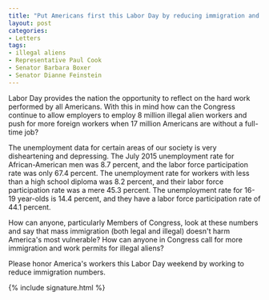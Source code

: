 ```yaml
---
title: "Put Americans first this Labor Day by reducing immigration and ending illegal-alien hiring"
layout: post
categories:
- Letters
tags:
- illegal aliens
- Representative Paul Cook
- Senator Barbara Boxer
- Senator Dianne Feinstein
---
```


Labor Day provides the nation the opportunity to reflect on the hard work performed by all Americans. With this in mind how can the Congress continue to allow employers to employ 8 million illegal alien workers and push for more foreign workers when 17 million Americans are without a full-time job?

The unemployment data for certain areas of our society is very disheartening and depressing. The July 2015 unemployment rate for African-American men was 8.7 percent, and the labor force participation rate was only 67.4 percent. The unemployment rate for workers with less than a high school diploma was 8.2 percent, and their labor force participation rate was a mere 45.3 percent. The unemployment rate for 16-19 year-olds is 14.4 percent, and they have a labor force participation rate of 44.1 percent.

How can anyone, particularly Members of Congress, look at these numbers and say that mass immigration (both legal and illegal) doesn't harm America's most vulnerable? How can anyone in Congress call for more immigration and work permits for illegal aliens?

Please honor America's workers this Labor Day weekend by working to reduce immigration numbers.

{% include signature.html %}
